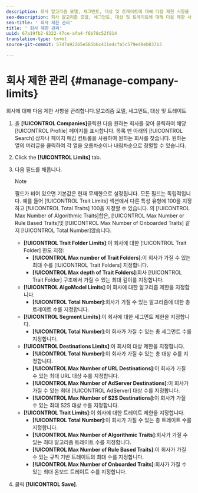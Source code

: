 ```yaml
---
description: 회사 알고리즘 모델, 세그먼트, 대상 및 트레이트에 대해 다음 제한 사항을 관리합니다.
seo-description: 회사 알고리즘 모델, 세그먼트, 대상 및 트레이트에 대해 다음 제한 사항을 관리합니다.
seo-title: ' 회사 제한 관리'
title: ' 회사 제한 관리'
uuid: 67a19fb2-8322-47ce-afa4-f6b78c52f814
translation-type: tm+mt
source-git-commit: 57d7a92265e565b6c411e4cfa5c579e40eb837b3

---
```



# 회사 제한 관리 {#manage-company-limits}

회사에 대해 다음 제한 사항을 관리합니다.알고리즘 모델, 세그먼트, 대상 및 트레이트

<!-- t_company_limits.xml -->

1. 을 **[!UICONTROL Companies]**&#x200B;클릭한 다음 원하는 회사를 찾아 클릭하여 해당 [!UICONTROL Profile] 페이지를 표시합니다. 목록 맨 아래의 [!UICONTROL Search] 상자나 페이지 매김 컨트롤을 사용하여 원하는 회사를 찾습니다. 원하는 열의 머리글을 클릭하여 각 열을 오름차순이나 내림차순으로 정렬할 수 있습니다.
1. Click the **[!UICONTROL Limits]** tab.
1. 다음 필드를 채웁니다.

   >[!NOTE]
   >
   >필드가 비어 있으면 기본값은 현재 무제한으로 설정됩니다. 모든 필드는 독립적입니다. 예를 들어 [!UICONTROL Trait Limits] 섹션에서 다른 특성 유형에 100을 지정하고 [!UICONTROL Total Traits] 100을 지정할 수 있습니다. 의 [!UICONTROL Max Number of Algorithmic Traits]합은, [!UICONTROL Max Number or Rule Based Traits]및 [!UICONTROL Max Number of Onboarded Traits] 같지 [!UICONTROL Total Number]않습니다.

   * **[!UICONTROL Trait Folder Limits]**:이 회사에 대한 [!UICONTROL Trait Folder] 한도 지정:
      * **[!UICONTROL Max number of Trait Folders]**:이 회사가 가질 수 있는 최대 수를 [!UICONTROL Trait Folders] 지정합니다.
      * **[!UICONTROL Max depth of Trait Folders]**:회사 [!UICONTROL Trait Folder] 구조에서 가질 수 있는 최대 깊이를 지정합니다.
   * **[!UICONTROL AlgoModel Limits]**:이 회사에 대한 알고리즘 제한을 지정합니다.
      * **[!UICONTROL Total Number]**:회사가 가질 수 있는 알고리즘에 대한 총 트레이트 수를 지정합니다.
   * **[!UICONTROL Segment Limits]**:이 회사에 대한 세그먼트 제한을 지정합니다.
      * **[!UICONTROL Total Number]**:이 회사가 가질 수 있는 총 세그먼트 수를 지정합니다.
   * **[!UICONTROL Destinations Limits]**:이 회사의 대상 제한을 지정합니다.
      * **[!UICONTROL Total Number]**:이 회사가 가질 수 있는 총 대상 수를 지정합니다.
      * **[!UICONTROL Max Number of URL Destinations]**:이 회사가 가질 수 있는 최대 URL 대상 수를 지정합니다.
      * **[!UICONTROL Max Number of AdServer Destinations]**:이 회사가 가질 수 있는 최대 [!UICONTROL AdServer] 대상 수를 지정합니다.
      * **[!UICONTROL Max Number of S2S Destinations]**:이 회사가 가질 수 있는 최대 S2S 대상 수를 지정합니다.
   * **[!UICONTROL Trait Limits]**:이 회사에 대한 트레이트 제한을 지정합니다.
      * **[!UICONTROL Total Number]**:이 회사가 가질 수 있는 총 트레이트 수를 지정합니다.
      * **[!UICONTROL Max Number of Algorithmic Traits]**:회사가 가질 수 있는 최대 알고리즘 트레이트 수를 지정합니다.
      * **[!UICONTROL Max Number of Rule Based Traits]**:이 회사가 가질 수 있는 규칙 기반 트레이트의 최대 수를 지정합니다.
      * **[!UICONTROL Max Number of Onboarded Traits]**:회사가 가질 수 있는 최대 온보드 트레이트 수를 지정합니다.
1. 클릭 **[!UICONTROL Save]**.
